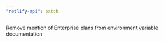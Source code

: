 ```yaml
---
"netlify-api": patch
---
```


Remove mention of Enterprise plans from environment variable documentation